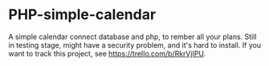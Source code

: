 # PHP-simple-calendar
A simple calendar connect database and php, to rember all your plans. 
Still in testing stage, might have a security problem, and it's hard to install. If you want to track this project, see <https://trello.com/b/RkrVjIPU>.
